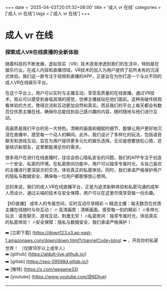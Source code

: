 +++
date = '2025-04-03T20:01:32+08:00'
title = '成人 vr 在线'
categories = ['成人 vr 在线']
tags = ['成人 vr 在线']
+++

# 成人 vr 在线

### 探索成人VR在线直播的全新体验

随着科技的不断发展，虚拟现实（VR）技术逐渐渗透到我们的生活中，特别是在娱乐行业。在成人内容和直播领域，VR技术的加入为用户提供了前所未有的沉浸式体验。我们这一款专注于视频和直播的APP，正是旨在为你打造一个与众不同的成人VR在线娱乐平台。

在这个平台上，用户可以实时与主播互动，享受高质量的在线直播。通过VR技术，观众可以感受到身临其境的感觉，仿佛主播就站在他们面前。这种突破传统观看体验的方式，使得交流和互动更加自然和真实。而且我们的平台上每天都会有数百位优质主播在线，确保你总能找到自己感兴趣的内容，随时随地与他们进行互动。

高画质是我们平台的另一大特色。清晰的画面和细腻的细节，能够让用户更好地沉浸在直播中，感受每一个动人的瞬间。此外，我们设计了多样化的玩法，包括语音聊天和游戏互动，旨在为用户提供更多元化的娱乐选择。无论是想要放松心情，还是结识新朋友，这里都能满足你的需求。

很多用户在进行在线直播时，往往会担心隐私安全的问题。我们的APP专注于创造一个安全、私密的环境。在私密房间功能中，用户可以独享专属时光，与自己喜欢的主播进行更深层次的交流，体验真正的私密体验。同时，我们承诺严格保护用户的隐私与数据安全，确保每一位用户都能够放心使用。

总的来说，我们的成人VR在线直播平台，正是为追求新鲜体验和私密沟通的成年人而设计。通过尖端的技术与安全保障，用户可以在这里尽情享受每一份乐趣。

【6D直播】
成年人的专属空间，实时互动尽享精彩
🔥 精选主播：每天数百位优质主播在线随时与你互动！
🔥 高清画质：清晰画面，感受每一刻的精彩！
🔥多样化玩法：语音聊天、游戏互动，刺激无穷！
🔥私密房间：独享专属时光，体验真实的私密体验！
🔥安全保障：隐私与数据安全，我们承诺严格保护！

➡️ [立即下载] (https://down123.s3.ap-east-1.amazonaws.com/down/down.html?channelCode=blog) ⬅️ ，开启你的私密世界！ （仅限18岁以上成年人）  
➡️ [github] (https://aldult-live.github.io/)  
➡️ [gitlab] (https://seo-09598d.gitlab.io/)  
➡️ [推特] (https://x.com/wegame33)  
➡️ [youtube] (https://www.youtube.com/@6Dlive)  

---
